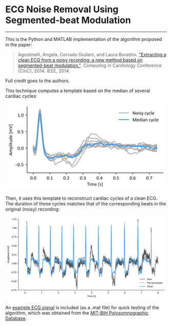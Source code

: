 # ECG Noise Removal Using Segmented-beat Modulation
---
This is the Python and MATLAB implementation of the algorithm proposed in
the paper:

> Agostinelli, Angela, Corrado Giuliani, and Laura Burattini. ["Extracting a clean ECG from a noisy recording: a new method based on segmented-beat modulation."](<https://ieeexplore.ieee.org/abstract/document/7042976>). Computing in Cardiology Conference (CinC), 2014. IEEE, 2014.

Full credit goes to the authors.

This technique computes a template based on the median of several cardiac cycles:

![Median-based template of a cardiac cycle](./images/ecg_template.png)

Then, it uses this template to reconstruct cardiac cycles of a clean ECG. The
duration of these cycles matches that of the corresponding beats in the
original (noisy) recording:

![ECG comparison](./images/ecg_comparison.png)

An [example ECG signal](./data/ecg.mat) is included (as a .mat file) for quick
testing of the algorithm, which was obtained from the [MIT-BIH Polysomnographic Database](http://www.physionet.org/cgi-bin/atm/ATM).
